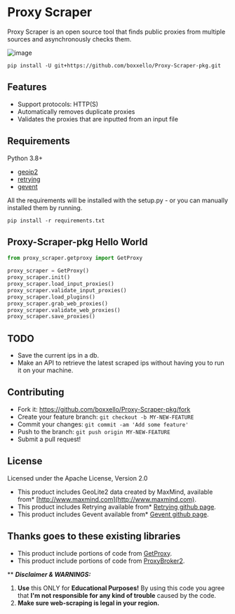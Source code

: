 # Proxy Scraper 
Proxy Scraper is an open source tool that finds public proxies from multiple sources and asynchronously checks them.

![image](https://github.com/boxxello/Proxy-Scraper-pkg/blob/master/static/demo_gif.gif)

```
pip install -U git+https://github.com/boxxello/Proxy-Scraper-pkg.git
```

Features
--------
-   Support protocols: HTTP(S)
-   Automatically removes duplicate proxies
-   Validates the proxies that are inputted from an input file

Requirements
------------

Python 3.8+
-   [geoip2](https://pypi.org/project/geoip2/)
-   [retrying](https://pypi.org/project/retrying/)
-   [gevent](https://pypi.org/project/gevent/)

All the requirements will be installed with the setup.py - or you can manually installed them by running.

```
pip install -r requirements.txt
```

Proxy-Scraper-pkg Hello World
---------

```py
from proxy_scraper.getproxy import GetProxy

proxy_scraper = GetProxy()
proxy_scraper.init()
proxy_scraper.load_input_proxies()
proxy_scraper.validate_input_proxies()
proxy_scraper.load_plugins()
proxy_scraper.grab_web_proxies()
proxy_scraper.validate_web_proxies()
proxy_scraper.save_proxies()
```


TODO
----
-   Save the current ips in a db.
-   Make an API to retrieve the latest scraped ips without having you to run it on your machine.


Contributing
-------------

-   Fork it: <https://github.com/boxxello/Proxy-Scraper-pkg/fork>
-   Create your feature branch: `git checkout -b MY-NEW-FEATURE`
-   Commit your changes: `git commit -am 'Add some feature'`
-   Push to the branch: `git push origin MY-NEW-FEATURE`
-   Submit a pull request!

License
-------------

Licensed under the Apache License, Version 2.0

-   This product includes GeoLite2 data created by MaxMind, available from* [http://www.maxmind.com](http://www.maxmind.com).
-   This product includes Retrying available from* [Retrying github page](https://github.com/rholder/retrying).
-   This product includes Gevent available from* [Gevent github page](https://github.com/gevent/gevent).

Thanks goes to these existing libraries
-------------

-   This product include portions of code from [GetProxy](https://github.com/ywang-wnlo/getproxy).
-   This product include portions of code from [ProxyBroker2](https://github.com/bluet/proxybroker2).


** **_Disclaimer & WARNINGS:_**

1. **Use** this ONLY for **Educational Purposes!** By using this code you agree
   that **I'm not responsible for any kind of trouble** caused by the code. <br>
2. **Make sure web-scraping is legal in your region.**

